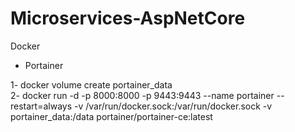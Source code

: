 # Microservices-AspNetCore

Docker 
* Portainer 

 1- docker volume create portainer_data <br>
 2- docker run -d -p 8000:8000 -p 9443:9443 --name portainer --restart=always -v /var/run/docker.sock:/var/run/docker.sock -v portainer_data:/data portainer/portainer-ce:latest
